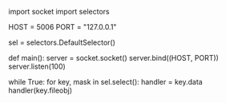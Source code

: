 import socket
import selectors

HOST = 5006
PORT = "127.0.0.1"

sel = selectors.DefaultSelector()

def main():
  server = socket.socket()
  server.bind((HOST, PORT))
  server.listen(100)
  
  while True:
    for key, mask in sel.select():
      handler = key.data
      handler(key.fileobj)
